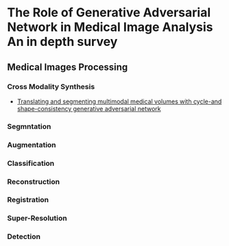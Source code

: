 # The Role of Generative Adversarial Network in Medical Image Analysis An in depth survey

##  Medical Images Processing

### Cross Modality Synthesis
* [Translating and segmenting multimodal medical volumes with cycle-and shape-consistency generative adversarial network](https://scholar.google.com/scholar?hl=en&as_sdt=0%2C5&q=Translating+and+segmenting+multimodal+medical+volumes+with+cycle-and+shape-consistency+generative+adversarial+network&btnG=) 

### Segmntation 

### Augmentation 

### Classification

### Reconstruction

### Registration

### Super-Resolution

### Detection
